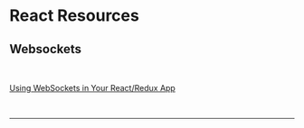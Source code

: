 # React Resources

## Websockets 

<br/>

[Using WebSockets in Your React/Redux App](https://www.pluralsight.com/guides/using-web-sockets-in-your-reactredux-app)

<br/>

---